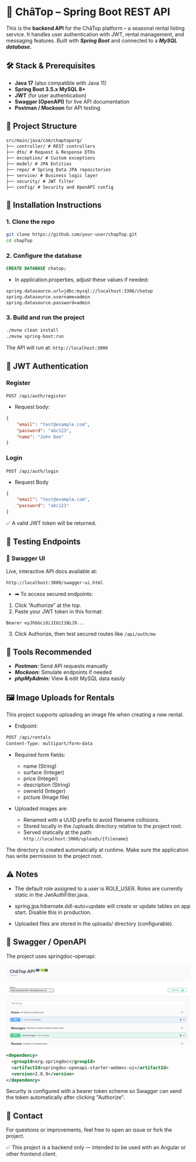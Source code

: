# 🏡 ChâTop – Spring Boot REST API

This is the **backend API** for the ChâTop platform – a seasonal rental listing service. It handles user authentication with JWT, rental management, and messaging features. Built with **_Spring Boot_** and connected to a **_MySQL database._**

## 🛠️ Stack & Prerequisites

- **Java 17** (also compatible with Java 11)
- **Spring Boot 3.5.x**
  **MySQL 8+**
- **JWT** (for user authentication)
- **Swagger (OpenAPI)** for live API documentation
- **Postman / Mockoon** for API testing

## 📁 Project Structure

```
src/main/java/com/chaptoporg/
├── controller/ # REST controllers
├── dto/ # Request & Response DTOs
├── exception/ # Custom exceptions
├── model/ # JPA Entities
├── repo/ # Spring Data JPA repositories
├── service/ # Business logic layer
├── security/ # JWT filter
├── config/ # Security and OpenAPI config
```

## 🔧 Installation Instructions

### 1. **Clone the repo**

```bash
git clone https://github.com/your-user/chapTop.git
cd chapTop
```

### 2. Configure the database

```sql
CREATE DATABASE chatop;
```

- In application.properties, adjust these values if needed:

```
spring.datasource.url=jdbc:mysql://localhost:3306/chatop
spring.datasource.username=admin
spring.datasource.password=admin
```

### 3. Build and run the project

```bash
./mvnw clean install
./mvnw spring-boot:run
```

The API will run at: `http://localhost:3000`

## 🔐 JWT Authentication

### Register

`POST /api/auth/register`

- Request body:

```json
{
	"email": "test@example.com",
	"password": "abc123",
	"name": "John Doe"
}
```

### Login

`POST /api/auth/login`

- Request Body

```json
{
	"email": "test@example.com",
	"password": "abc123"
}
```

✅ A valid JWT token will be returned.

## 🧪 Testing Endpoints

### 🔸 Swagger UI

Live, interactive API docs available at:

```bash
http://localhost:3000/swagger-ui.html
```

- ➡ To access secured endpoints:

1. Click “Authorize” at the top.
2. Paste your JWT token in this format:

```
Bearer eyJhbGciOiJIUzI1NiJ9...
```

3. Click Authorize, then test secured routes like `/api/auth/me`

## 🧰 Tools Recommended

- **_Postman:_** Send API requests manually
- **_Mockoon:_** Simulate endpoints if needed
- **_phpMyAdmin:_** View & edit MySQL data easily


## 🖼️ Image Uploads for Rentals

This project supports uploading an image file when creating a new rental.

- Endpoint:
```bash
POST /api/rentals
Content-Type: multipart/form-data
```

- Required form fields:
  - name (String)
  - surface (Integer)
  - price (Integer)
  - description (String)
  - ownerId (Integer)
  - picture (Image file)   

- Uploaded images are:
  - Renamed with a UUID prefix to avoid filename collisions.
  - Stored locally in the /uploads directory relative to the project root.
  - Served statically at the path:
`http://localhost:3000/uploads/{filename}`

The directory is created automatically at runtime. Make sure the application has write permission to the project root.


## ⚠️ Notes

- The default role assigned to a user is ROLE_USER. Roles are currently static in the JwtAuthFilter.java.

- spring.jpa.hibernate.ddl-auto=update will create or update tables on app start. Disable this in production.

- Uploaded files are stored in the uploads/ directory (configurable).

## 🧩 Swagger / OpenAPI

The project uses springdoc-openapi:

![Tux, the Linux mascot](/swagger.png)

```xml
<dependency>
  <groupId>org.springdoc</groupId>
  <artifactId>springdoc-openapi-starter-webmvc-ui</artifactId>
  <version>2.8.9</version>
</dependency>
```

Security is configured with a bearer token scheme so Swagger can send the token automatically after clicking "Authorize".

## 💬 Contact

For questions or improvements, feel free to open an issue or fork the project.

✅ This project is a backend only — intended to be used with an Angular or other frontend client.
